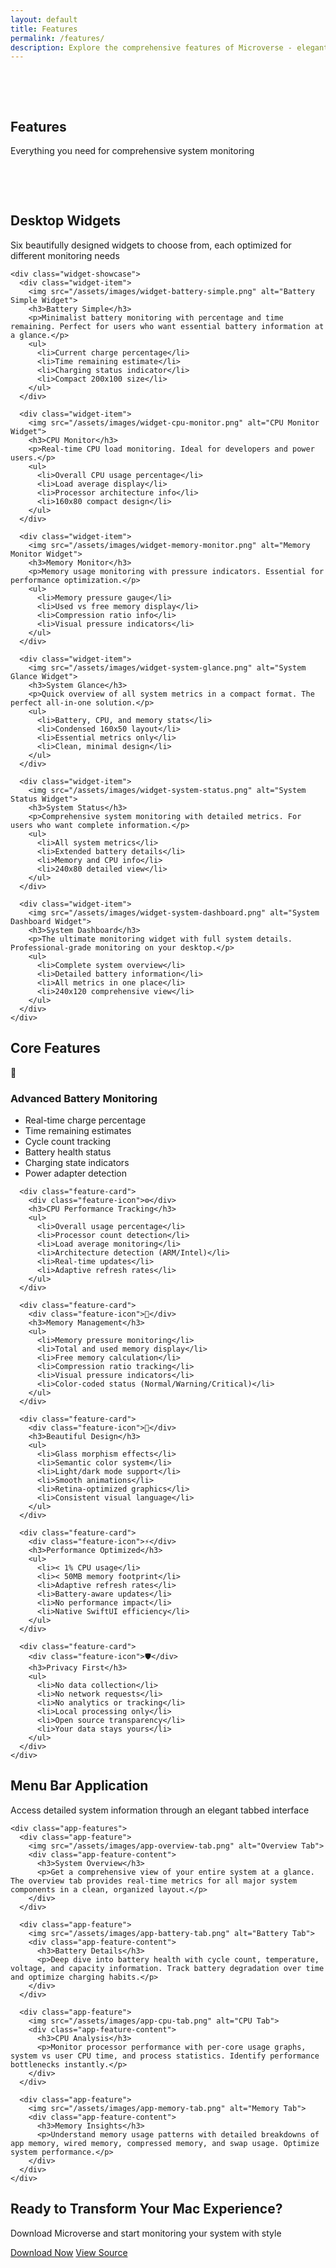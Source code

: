 ```yaml
---
layout: default
title: Features
permalink: /features/
description: Explore the comprehensive features of Microverse - elegant system monitoring for macOS
---
```


<section class="hero" style="padding: 3rem 0;">
  <div class="wrapper">
    <h1>Features</h1>
    <p class="subtitle">Everything you need for comprehensive system monitoring</p>
  </div>
</section>

<section class="features">
  <div class="wrapper">
    <h2>Desktop Widgets</h2>
    <p>Six beautifully designed widgets to choose from, each optimized for different monitoring needs</p>
    
    <div class="widget-showcase">
      <div class="widget-item">
        <img src="/assets/images/widget-battery-simple.png" alt="Battery Simple Widget">
        <h3>Battery Simple</h3>
        <p>Minimalist battery monitoring with percentage and time remaining. Perfect for users who want essential battery information at a glance.</p>
        <ul>
          <li>Current charge percentage</li>
          <li>Time remaining estimate</li>
          <li>Charging status indicator</li>
          <li>Compact 200x100 size</li>
        </ul>
      </div>

      <div class="widget-item">
        <img src="/assets/images/widget-cpu-monitor.png" alt="CPU Monitor Widget">
        <h3>CPU Monitor</h3>
        <p>Real-time CPU load monitoring. Ideal for developers and power users.</p>
        <ul>
          <li>Overall CPU usage percentage</li>
          <li>Load average display</li>
          <li>Processor architecture info</li>
          <li>160x80 compact design</li>
        </ul>
      </div>

      <div class="widget-item">
        <img src="/assets/images/widget-memory-monitor.png" alt="Memory Monitor Widget">
        <h3>Memory Monitor</h3>
        <p>Memory usage monitoring with pressure indicators. Essential for performance optimization.</p>
        <ul>
          <li>Memory pressure gauge</li>
          <li>Used vs free memory display</li>
          <li>Compression ratio info</li>
          <li>Visual pressure indicators</li>
        </ul>
      </div>

      <div class="widget-item">
        <img src="/assets/images/widget-system-glance.png" alt="System Glance Widget">
        <h3>System Glance</h3>
        <p>Quick overview of all system metrics in a compact format. The perfect all-in-one solution.</p>
        <ul>
          <li>Battery, CPU, and memory stats</li>
          <li>Condensed 160x50 layout</li>
          <li>Essential metrics only</li>
          <li>Clean, minimal design</li>
        </ul>
      </div>

      <div class="widget-item">
        <img src="/assets/images/widget-system-status.png" alt="System Status Widget">
        <h3>System Status</h3>
        <p>Comprehensive system monitoring with detailed metrics. For users who want complete information.</p>
        <ul>
          <li>All system metrics</li>
          <li>Extended battery details</li>
          <li>Memory and CPU info</li>
          <li>240x80 detailed view</li>
        </ul>
      </div>

      <div class="widget-item">
        <img src="/assets/images/widget-system-dashboard.png" alt="System Dashboard Widget">
        <h3>System Dashboard</h3>
        <p>The ultimate monitoring widget with full system details. Professional-grade monitoring on your desktop.</p>
        <ul>
          <li>Complete system overview</li>
          <li>Detailed battery information</li>
          <li>All metrics in one place</li>
          <li>240x120 comprehensive view</li>
        </ul>
      </div>
    </div>
  </div>
</section>

<section class="features" style="background-color: var(--background-alt);">
  <div class="wrapper">
    <h2>Core Features</h2>
    <div class="features-grid">
      <div class="feature-card">
        <div class="feature-icon">🔋</div>
        <h3>Advanced Battery Monitoring</h3>
        <ul>
          <li>Real-time charge percentage</li>
          <li>Time remaining estimates</li>
          <li>Cycle count tracking</li>
          <li>Battery health status</li>
          <li>Charging state indicators</li>
          <li>Power adapter detection</li>
        </ul>
      </div>

      <div class="feature-card">
        <div class="feature-icon">⚙️</div>
        <h3>CPU Performance Tracking</h3>
        <ul>
          <li>Overall usage percentage</li>
          <li>Processor count detection</li>
          <li>Load average monitoring</li>
          <li>Architecture detection (ARM/Intel)</li>
          <li>Real-time updates</li>
          <li>Adaptive refresh rates</li>
        </ul>
      </div>

      <div class="feature-card">
        <div class="feature-icon">🧠</div>
        <h3>Memory Management</h3>
        <ul>
          <li>Memory pressure monitoring</li>
          <li>Total and used memory display</li>
          <li>Free memory calculation</li>
          <li>Compression ratio tracking</li>
          <li>Visual pressure indicators</li>
          <li>Color-coded status (Normal/Warning/Critical)</li>
        </ul>
      </div>

      <div class="feature-card">
        <div class="feature-icon">🎨</div>
        <h3>Beautiful Design</h3>
        <ul>
          <li>Glass morphism effects</li>
          <li>Semantic color system</li>
          <li>Light/dark mode support</li>
          <li>Smooth animations</li>
          <li>Retina-optimized graphics</li>
          <li>Consistent visual language</li>
        </ul>
      </div>

      <div class="feature-card">
        <div class="feature-icon">⚡</div>
        <h3>Performance Optimized</h3>
        <ul>
          <li>< 1% CPU usage</li>
          <li>< 50MB memory footprint</li>
          <li>Adaptive refresh rates</li>
          <li>Battery-aware updates</li>
          <li>No performance impact</li>
          <li>Native SwiftUI efficiency</li>
        </ul>
      </div>

      <div class="feature-card">
        <div class="feature-icon">🛡️</div>
        <h3>Privacy First</h3>
        <ul>
          <li>No data collection</li>
          <li>No network requests</li>
          <li>No analytics or tracking</li>
          <li>Local processing only</li>
          <li>Open source transparency</li>
          <li>Your data stays yours</li>
        </ul>
      </div>
    </div>
  </div>
</section>

<section class="features">
  <div class="wrapper">
    <h2>Menu Bar Application</h2>
    <p>Access detailed system information through an elegant tabbed interface</p>
    
    <div class="app-features">
      <div class="app-feature">
        <img src="/assets/images/app-overview-tab.png" alt="Overview Tab">
        <div class="app-feature-content">
          <h3>System Overview</h3>
          <p>Get a comprehensive view of your entire system at a glance. The overview tab provides real-time metrics for all major system components in a clean, organized layout.</p>
        </div>
      </div>

      <div class="app-feature">
        <img src="/assets/images/app-battery-tab.png" alt="Battery Tab">
        <div class="app-feature-content">
          <h3>Battery Details</h3>
          <p>Deep dive into battery health with cycle count, temperature, voltage, and capacity information. Track battery degradation over time and optimize charging habits.</p>
        </div>
      </div>

      <div class="app-feature">
        <img src="/assets/images/app-cpu-tab.png" alt="CPU Tab">
        <div class="app-feature-content">
          <h3>CPU Analysis</h3>
          <p>Monitor processor performance with per-core usage graphs, system vs user CPU time, and process statistics. Identify performance bottlenecks instantly.</p>
        </div>
      </div>

      <div class="app-feature">
        <img src="/assets/images/app-memory-tab.png" alt="Memory Tab">
        <div class="app-feature-content">
          <h3>Memory Insights</h3>
          <p>Understand memory usage patterns with detailed breakdowns of app memory, wired memory, compressed memory, and swap usage. Optimize system performance.</p>
        </div>
      </div>
    </div>
  </div>
</section>

<section class="hero" style="background: var(--background-color);">
  <div class="wrapper">
    <h2>Ready to Transform Your Mac Experience?</h2>
    <p>Download Microverse and start monitoring your system with style</p>
    <div class="hero-buttons">
      <a href="https://github.com/ashwch/microverse/releases/latest" class="btn btn-primary">Download Now</a>
      <a href="https://github.com/ashwch/microverse" class="btn btn-secondary">View Source</a>
    </div>
  </div>
</section>

<style>
.widget-showcase {
  display: grid;
  gap: 3rem;
  margin-top: 3rem;
}

.widget-item {
  background: var(--background-alt);
  border-radius: 12px;
  padding: 2rem;
  border: 1px solid var(--border-color);
}

.widget-item img {
  width: 100%;
  max-width: 400px;
  margin: 0 auto 1.5rem;
  display: block;
  border-radius: 8px;
  box-shadow: var(--card-shadow);
}

.widget-item h3 {
  margin-bottom: 1rem;
}

.widget-item ul {
  list-style: none;
  padding: 0;
  margin: 1rem 0 0;
}

.widget-item li {
  padding: 0.5rem 0;
  padding-left: 1.5rem;
  position: relative;
}

.widget-item li:before {
  content: "✓";
  position: absolute;
  left: 0;
  color: var(--secondary-color);
  font-weight: bold;
}

.app-features {
  display: grid;
  gap: 3rem;
  margin-top: 3rem;
}

.app-feature {
  display: grid;
  grid-template-columns: 1fr 1fr;
  gap: 2rem;
  align-items: center;
}

.app-feature:nth-child(even) {
  direction: rtl;
}

.app-feature:nth-child(even) .app-feature-content {
  direction: ltr;
}

.app-feature img {
  width: 100%;
  border-radius: 8px;
  box-shadow: var(--card-shadow);
}

.app-feature-content h3 {
  margin-bottom: 1rem;
}

@media (max-width: 768px) {
  .app-feature,
  .app-feature:nth-child(even) {
    grid-template-columns: 1fr;
    direction: ltr;
  }
  
  .app-feature img {
    margin-bottom: 1rem;
  }
}
</style>